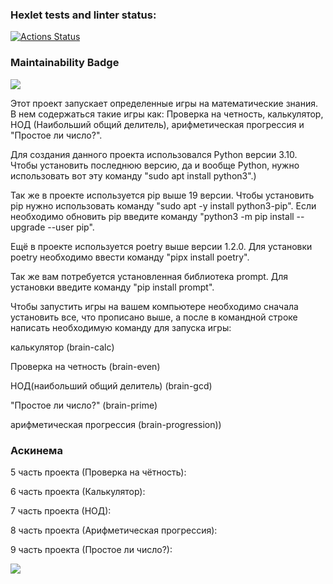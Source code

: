 ### Hexlet tests and linter status:
[![Actions Status](https://github.com/Xrustic/python-project-49/actions/workflows/hexlet-check.yml/badge.svg)](https://github.com/Xrustic/python-project-49/actions)

### Maintainability Badge
<a href="https://codeclimate.com/github/Xrustic/python-project-49/maintainability"><img src="https://api.codeclimate.com/v1/badges/368258a69f6567c3d242/maintainability" /></a>

Этот проект запускает определенные игры на математические знания. В нем содержаться такие игры как: Проверка на четность, калькулятор, НОД (Наибольший общий делитель), арифметическая прогрессия и "Простое ли число?".

Для создания данного проекта использовался Python версии 3.10. Чтобы установить последнюю версию, да и вообще Python, нужно использовать вот эту команду "sudo apt install python3".)

Так же в проекте используется pip выше 19 версии. Чтобы установить pip нужно использовать команду "sudo apt -y install python3-pip". Если необходимо обновить pip введите команду "python3 -m pip install --upgrade --user pip".

Ещё в проекте используется poetry выше версии 1.2.0. Для установки poetry необходимо ввести команду "pipx install poetry".

Так же вам потребуется установленная библиотека prompt. Для установки введите команду "pip install prompt".

Чтобы запустить игры на вашем компьютере необходимо сначала установить все, что прописано выше, а после в командной строке написать необходимую команду для запуска игры:

калькулятор (brain-calc)

Проверка на четность (brain-even)

НОД(наибольший общий делитель) (brain-gcd)

"Простое ли число?" (brain-prime)

арифметическая прогрессия (brain-progression))

### Аскинема
5 часть проекта (Проверка на чётность): <script src="https://asciinema.org/a/pNqvwVdck0FxlKXXg1vRq3K1q"></script>

6 часть проекта (Калькулятор): <script src="https://asciinema.org/a/6SSX34mk6oaEdUwteHNi6xVZ8"></script>

7 часть проекта (НОД): <script src="https://asciinema.org/a/V8JD81inEwuUSxiEwFOG61O61"></script>

8 часть проекта (Арифметическая прогрессия): <script src="https://asciinema.org/a/Bs4bnlua68eb3YvXoW7Q6oEYo"></script>

9 часть проекта (Простое ли число?): <script src="https://asciinema.org/a/LreAEp1RQnZrOcizpTuJjuldn"></script>


<a href="https://asciinema.org/a/7U5oIJr7NZDaULJy3SsKkJjLE" target="_blank"><img src="https://asciinema.org/a/7U5oIJr7NZDaULJy3SsKkJjLE.svg" /></a>